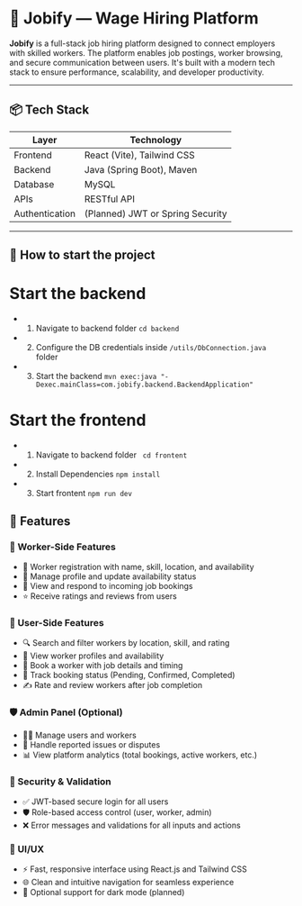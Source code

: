 # 💼 Jobify — Wage Hiring Platform

**Jobify** is a full-stack job hiring platform designed to connect employers with skilled workers. The platform enables job postings, worker browsing, and secure communication between users. It's built with a modern tech stack to ensure performance, scalability, and developer productivity.

---

## 📦 Tech Stack

| Layer       | Technology                      |
|-------------|----------------------------------|
| Frontend    | React (Vite), Tailwind CSS  |
| Backend     | Java (Spring Boot), Maven       |
| Database    | MySQL              |
| APIs        | RESTful API                     |
| Authentication | (Planned) JWT or Spring Security |

---

## 📁 How to start the project
# Start the backend
- 1. Navigate to backend folder
``` cd backend ```
- 2. Configure the DB credentials inside `/utils/DbConnection.java ` folder
- 3. Start the backend
`` mvn exec:java "-Dexec.mainClass=com.jobify.backend.BackendApplication" ``

# Start the frontend
- 1. Navigate to backend folder
` cd frontent`
- 2. Install Dependencies
` npm install `
- 3. Start frontent
` npm run dev `

## 🚀 Features

### 👷 Worker-Side Features
- 🔐 Worker registration with name, skill, location, and availability
- 🧾 Manage profile and update availability status
- 📅 View and respond to incoming job bookings
- ⭐ Receive ratings and reviews from users

### 👤 User-Side Features
- 🔍 Search and filter workers by location, skill, and rating
- 📘 View worker profiles and availability
- 📲 Book a worker with job details and timing
- 🔁 Track booking status (Pending, Confirmed, Completed)
- ✍️ Rate and review workers after job completion

### 🛡️ Admin Panel (Optional)
- 🧑‍💼 Manage users and workers
- 🚫 Handle reported issues or disputes
- 📊 View platform analytics (total bookings, active workers, etc.)

### 🔐 Security & Validation
- ✅ JWT-based secure login for all users
- 🛡️ Role-based access control (user, worker, admin)
- ❌ Error messages and validations for all inputs and actions

### 📱 UI/UX
- ⚡ Fast, responsive interface using React.js and Tailwind CSS
- 🌐 Clean and intuitive navigation for seamless experience
- 🌙 Optional support for dark mode (planned)


